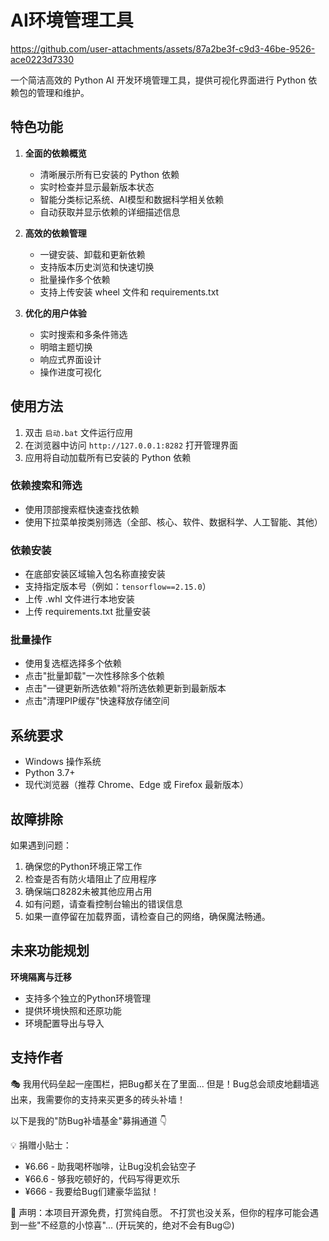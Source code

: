 # AI环境管理工具

https://github.com/user-attachments/assets/87a2be3f-c9d3-46be-9526-ace0223d7330

一个简洁高效的 Python AI 开发环境管理工具，提供可视化界面进行 Python 依赖包的管理和维护。

## 特色功能

1. **全面的依赖概览**
   - 清晰展示所有已安装的 Python 依赖
   - 实时检查并显示最新版本状态
   - 智能分类标记系统、AI模型和数据科学相关依赖
   - 自动获取并显示依赖的详细描述信息

2. **高效的依赖管理**
   - 一键安装、卸载和更新依赖
   - 支持版本历史浏览和快速切换
   - 批量操作多个依赖
   - 支持上传安装 wheel 文件和 requirements.txt

3. **优化的用户体验**
   - 实时搜索和多条件筛选
   - 明暗主题切换
   - 响应式界面设计
   - 操作进度可视化

## 使用方法

1. 双击 `启动.bat` 文件运行应用
2. 在浏览器中访问 `http://127.0.0.1:8282` 打开管理界面
3. 应用将自动加载所有已安装的 Python 依赖

### 依赖搜索和筛选

- 使用顶部搜索框快速查找依赖
- 使用下拉菜单按类别筛选（全部、核心、软件、数据科学、人工智能、其他）

### 依赖安装

- 在底部安装区域输入包名称直接安装
- 支持指定版本号（例如：`tensorflow==2.15.0`）
- 上传 .whl 文件进行本地安装
- 上传 requirements.txt 批量安装

### 批量操作

- 使用复选框选择多个依赖
- 点击"批量卸载"一次性移除多个依赖
- 点击"一键更新所选依赖"将所选依赖更新到最新版本
- 点击"清理PIP缓存"快速释放存储空间

## 系统要求

- Windows 操作系统
- Python 3.7+
- 现代浏览器（推荐 Chrome、Edge 或 Firefox 最新版本）

## 故障排除

如果遇到问题：

1. 确保您的Python环境正常工作
2. 检查是否有防火墙阻止了应用程序
3. 确保端口8282未被其他应用占用
4. 如有问题，请查看控制台输出的错误信息
5. 如果一直停留在加载界面，请检查自己的网络，确保魔法畅通。

## 未来功能规划

**环境隔离与迁移**
   - 支持多个独立的Python环境管理
   - 提供环境快照和还原功能
   - 环境配置导出与导入

## 支持作者

🎭 我用代码垒起一座围栏，把Bug都关在了里面...
但是！Bug总会顽皮地翻墙逃出来，我需要你的支持来买更多的砖头补墙！

以下是我的"防Bug补墙基金"募捐通道 👇

💡 捐赠小贴士：
- ¥6.66 - 助我喝杯咖啡，让Bug没机会钻空子
- ¥66.6 - 够我吃顿好的，代码写得更欢乐
- ¥666 - 我要给Bug们建豪华监狱！

🎯 声明：本项目开源免费，打赏纯自愿。
不打赏也没关系，但你的程序可能会遇到一些"不经意的小惊喜"... 
(开玩笑的，绝对不会有Bug😉)

